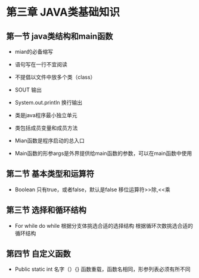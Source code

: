 # 第三章 JAVA类基础知识
## 第一节  java类结构和main函数
* mian的必备缩写

* 语句写在一行不宜阅读

* 不提倡以文件中放多个类（class）

* SOUT 输出
* System.out.println 换行输出

* 类是java程序最小独立单元

* 类包括成员变量和成员方法

* Mian函数是程序启动的总入口

* Main函数的形参args是外界提供给main函数的参数，可以在main函数中使用

## 第二节  基本类型和运算符
* Boolean   只有true，或者false，默认是false
  移位运算符>>除,<<乘

## 第三节  选择和循环结构
* For while do while
  根据分支体挑选合适的选择结构
  根据循环次数挑选合适的循环结构

## 第四节 自定义函数
* Public static int 名字（）{}
  函数重载，函数名相同，形参列表必须有所不同

